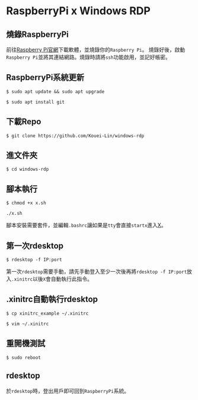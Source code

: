 # RaspberryPi x Windows RDP

## 燒錄RaspberryPi
前往[Raspberry Pi官網](https://www.raspberrypi.com/software/)下載軟體，並燒錄你的`Raspberry Pi`。
燒錄好後，啟動`Raspberry Pi`並將其連結網路。燒錄時請將`ssh`功能啟用，並記好帳密。

## RaspberryPi系統更新
`$ sudo apt update && sudo apt upgrade`

`$ sudo apt install git`

## 下載Repo
`$ git clone https://github.com/Kouei-Lin/windows-rdp`

## 進文件夾
`$ cd windows-rdp`

## 腳本執行
`$ chmod +x x.sh`

`./x.sh`

腳本安裝需要套件，並編輯`.bashrc`讓如果是`tty`會直接`startx`進入[X](https://en.wikipedia.org/wiki/X_Window_System)。

## 第一次rdesktop
`$ rdesktop -f IP:port`

第一次`rdesktop`需要手動，請先手動登入至少一次後再將`rdesktop -f IP:port`放入`.xinitrc`以後`X`會自動執行此指令。

## .xinitrc自動執行rdesktop
`$ cp xinitrc_example ~/.xinitrc`

`$ vim ~/.xinitrc`

## 重開機測試
`$ sudo reboot`

## rdesktop
於`rdesktop`時，登出用戶即可回到`RaspberryPi`系統。
